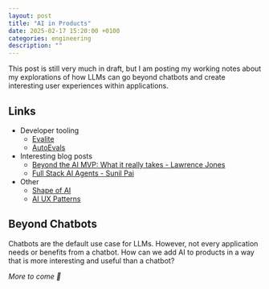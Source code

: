 ```yaml
---
layout: post
title: "AI in Products"
date: 2025-02-17 15:20:00 +0100
categories: engineering
description: ""
---
```


This post is still very much in draft, but I am posting my working notes about my explorations of how LLMs can go beyond chatbots and create interesting user experiences within applications.

## Links

- Developer tooling
  - [Evalite](https://www.evalite.dev/)
  - [AutoEvals](https://github.com/braintrustdata/autoevals)
- Interesting blog posts
  - [Beyond the AI MVP: What it really takes - Lawrence Jones](https://blog.lawrencejones.dev/ai-mvp/)
  - [Full Stack AI Agents - Sunil Pai](https://sunilpai.dev/posts/full-stack-ai-agents/)
- Other
  - [Shape of AI](https://shapeof.ai/)
  - [AI UX Patterns](https://www.aiuxpatterns.com/)

## Beyond Chatbots

Chatbots are the default use case for LLMs. However, not every application needs or benefits from a chatbot. How can we add AI to products in a way that is more interesting and useful than a chatbot?

_More to come 🤖_
